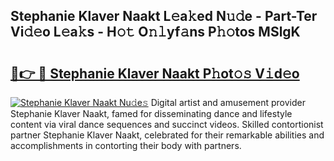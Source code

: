 ## Stephanie Klaver Naakt L𝚎a𝚔ed N𝚞𝚍e - Part-Ter Vi𝚍𝚎o L𝚎a𝚔s - H𝚘𝚝 O𝚗𝚕yf𝚊ns P𝚑𝚘tos MSlgK

# <h2><a href="http://kfba3pw.oniu.top/?m=Stephanie+Klaver+Naakt">🔗👉 🔴 Stephanie Klaver Naakt P𝚑ot𝚘𝚜 V𝚒d𝚎o</a></h2>

[![Stephanie Klaver Naakt Nu𝚍e𝚜](https://i.imgur.com/0qMVB7G.gif)](http://kfba3pw.oniu.top/?m=Stephanie+Klaver+Naakt)
Digital artist and amusement provider Stephanie Klaver Naakt, famed for disseminating dance and lifestyle content via viral dance sequences and succinct videos. Skilled contortionist partner Stephanie Klaver Naakt, celebrated for their remarkable abilities and accomplishments in contorting their body with partners.  

